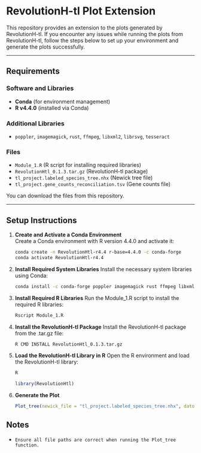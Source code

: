 # RevolutionH-tl Plot Extension

This repository provides an extension to the plots generated by RevolutionH-tl. If you encounter any issues while running the plots from RevolutionH-tl, follow the steps below to set up your environment and generate the plots successfully.

---

## Requirements

### Software and Libraries
- **Conda** (for environment management)
- **R v4.4.0** (installed via Conda)

### Additional Libraries
- `poppler`, `imagemagick`, `rust`, `ffmpeg`, `libxml2`, `librsvg`, `tesseract`

### Files
- `Module_1.R` (R script for installing required libraries)
- `RevolutionHtl_0.1.3.tar.gz` (RevolutionH-tl package)
- `tl_project.labeled_species_tree.nhx` (Newick tree file)
- `tl_project.gene_counts_reconciliation.tsv` (Gene counts file)

You can download the files from this repository.

---

## Setup Instructions

1. **Create and Activate a Conda Environment**  
   Create a Conda environment with R version 4.4.0 and activate it:
   ```bash
   conda create -n RevolutionHtl-r4.4 r-base=4.4.0 -c conda-forge
   conda activate RevolutionHtl-r4.4
   ```

2. **Install Required System Libraries**
   Install the necessary system libraries using Conda:
   ```bash
   conda install -c conda-forge poppler imagemagick rust ffmpeg libxml2 librsvg tesseract
   ```

3. **Install Required R Libraries**
   Run the Module_1.R script to install the required R libraries:
   ```bash
   Rscript Module_1.R
   ```

4. **Install the RevolutionH-tl Package**
   Install the RevolutionH-tl package from the .tar.gz file:
   ```bash
   R CMD INSTALL RevolutionHtl_0.1.3.tar.gz
   ```

5. **Load the RevolutionH-tl Library in R**
   Open the R environment and load the RevolutionH-tl library:
   ```bash
   R
   ```

   ```R
   library(RevolutionHtl)
   ```
6. **Generate the Plot**
   ```R
   Plot_tree(newick_file = "tl_project.labeled_species_tree.nhx", datos_file = "tl_project.gene_counts_reconciliation.tsv", header = TRUE)
   ```

## Notes
- `Ensure all file paths are correct when running the Plot_tree function.`